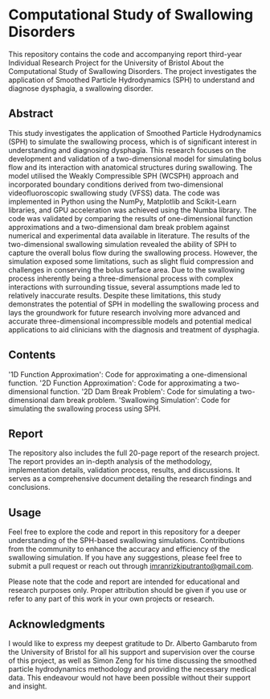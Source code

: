 # Computational Study of Swallowing Disorders
This repository contains the code and accompanying report third-year Individual Research Project for the University of Bristol About the Computational Study of Swallowing Disorders. The project investigates the application of Smoothed Particle Hydrodynamics (SPH) to understand and diagnose dysphagia, a swallowing disorder.

## Abstract
This study investigates the application of Smoothed Particle Hydrodynamics (SPH) to simulate the swallowing process, which is of significant interest in understanding and diagnosing dysphagia. This research focuses on the development and validation of a two-dimensional model for simulating bolus flow and its interaction with anatomical structures during swallowing. The model utilised the Weakly Compressible SPH (WCSPH) approach and incorporated boundary conditions derived from two-dimensional videofluoroscopic swallowing study (VFSS) data. The code was implemented in Python using the NumPy, Matplotlib and Scikit-Learn libraries, and GPU acceleration was achieved using the Numba library. The code was validated by comparing the results of one-dimensional function approximations and a two-dimensional dam break problem against numerical and experimental data available in literature. The results of the two-dimensional swallowing simulation revealed the ability of SPH to capture the overall bolus flow during the swallowing process. However, the simulation exposed some limitations, such as slight fluid compression and challenges in conserving the bolus surface area. Due to the swallowing process inherently being a three-dimensional process with complex interactions with surrounding tissue, several assumptions made led to relatively inaccurate results. Despite these limitations, this study demonstrates the potential of SPH in modelling the swallowing process and lays the groundwork for future research involving more advanced and accurate three-dimensional incompressible models and potential medical applications to aid clinicians with the diagnosis and treatment of dysphagia.

## Contents
'1D Function Approximation': Code for approximating a one-dimensional function.
'2D Function Approximation': Code for approximating a two-dimensional function.
'2D Dam Break Problem': Code for simulating a two-dimensional dam break problem.
'Swallowing Simulation': Code for simulating the swallowing process using SPH.

## Report
The repository also includes the full 20-page report of the research project. The report provides an in-depth analysis of the methodology, implementation details, validation process, results, and discussions. It serves as a comprehensive document detailing the research findings and conclusions.

## Usage
Feel free to explore the code and report in this repository for a deeper understanding of the SPH-based swallowing simulations. Contributions from the community to enhance the accuracy and efficiency of the swallowing simulation. If you have any suggestions, please feel free to submit a pull request or reach out through imranrizkiputranto@gmail.com.

Please note that the code and report are intended for educational and research purposes only. Proper attribution should be given if you use or refer to any part of this work in your own projects or research.

## Acknowledgments
I would like to express my deepest gratitude to Dr. Alberto Gambaruto from the University of Bristol for all his support and supervision over the course of this project, as well as Simon Zeng for his time discussing the smoothed particle hydrodynamics methodology and providing the necessary medical data. This endeavour would not have been possible without their support and insight.
